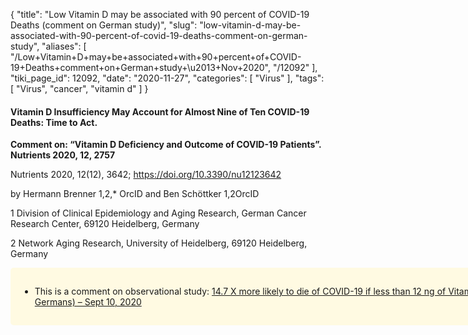 {
    "title": "Low Vitamin D may be associated with 90 percent of COVID-19 Deaths (comment on German study)",
    "slug": "low-vitamin-d-may-be-associated-with-90-percent-of-covid-19-deaths-comment-on-german-study",
    "aliases": [
        "/Low+Vitamin+D+may+be+associated+with+90+percent+of+COVID-19+Deaths+comment+on+German+study+\u2013+Nov+2020",
        "/12092"
    ],
    "tiki_page_id": 12092,
    "date": "2020-11-27",
    "categories": [
        "Virus"
    ],
    "tags": [
        "Virus",
        "cancer",
        "vitamin d"
    ]
}


#### Vitamin D Insufficiency May Account for Almost Nine of Ten COVID-19 Deaths: Time to Act.

 **Comment on: “Vitamin D Deficiency and Outcome of COVID-19 Patients”. Nutrients 2020, 12, 2757** 

Nutrients 2020, 12(12), 3642; https://doi.org/10.3390/nu12123642

by Hermann Brenner 1,2,* OrcID and Ben Schöttker 1,2OrcID

1 Division of Clinical Epidemiology and Aging Research, German Cancer Research Center, 69120 Heidelberg, Germany

2 Network Aging Research, University of Heidelberg, 69120 Heidelberg, Germany

<div class="border" style="background-color:#FFFAE2;padding:15px;margin:10px 0;border-radius:5px;width:800px">

* This is a comment on  observational study: [14.7 X more likely to die of COVID-19 if less than 12 ng of Vitamin D (185 Germans) – Sept 10, 2020](/posts/147-x-more-likely-to-die-of-covid-19-if-less-than-12-ng-of-vitamin-d-185-germans)